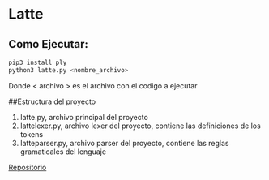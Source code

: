 # Latte
## Como Ejecutar:
```sh
pip3 install ply
python3 latte.py <nombre_archivo>
```
Donde < archivo > es el archivo con el codigo a ejecutar

##Estructura del proyecto
1. latte.py, archivo principal del proyecto
2. lattelexer.py, archivo lexer del proyecto, contiene las definiciones de los tokens
3. latteparser.py, archivo parser del proyecto, contiene las reglas gramaticales del lenguaje

[Repositorio](https://www.github.com/Jcanotorr06/latte)